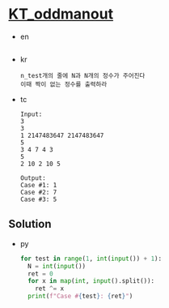 # [KT_oddmanout](https://open.kattis.com/problems/oddmanout)

* en

  ```en

  ```

* kr

  ```kr
  n_test개의 줄에 N과 N개의 정수가 주어진다
  이때 짝이 없는 정수를 출력하라
  ```

* tc

  ```tc
  Input:
  3
  3
  1 2147483647 2147483647
  5
  3 4 7 4 3
  5
  2 10 2 10 5

  Output:
  Case #1: 1
  Case #2: 7
  Case #3: 5
  ```

## Solution

* py

  ```py
  for test in range(1, int(input()) + 1):
    N = int(input())
    ret = 0
    for x in map(int, input().split()):
      ret ^= x
    print(f"Case #{test}: {ret}")
  ```
